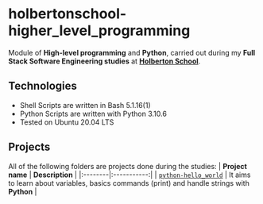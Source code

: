 # holbertonschool-higher_level_programming
Module of **High-level programming** and **Python**, carried out during my **Full Stack Software Engineering studies** at **[Holberton School](https://www.holbertonschool.com/)**.


## Technologies
* Shell Scripts are written in Bash 5.1.16(1)
* Python Scripts are written with Python 3.10.6
* Tested on Ubuntu 20.04 LTS

## Projects
All of the following folders are projects done during the studies:
| **Project name** | **Description** |
|:--------|:-----------:|
| [`python-hello_world`](https://github.com/hug0-cstrs/holbertonschool-higher_level_programming/tree/main/python-hello_world) | It aims to learn about variables, basics commands (print) and handle strings with **Python** |
